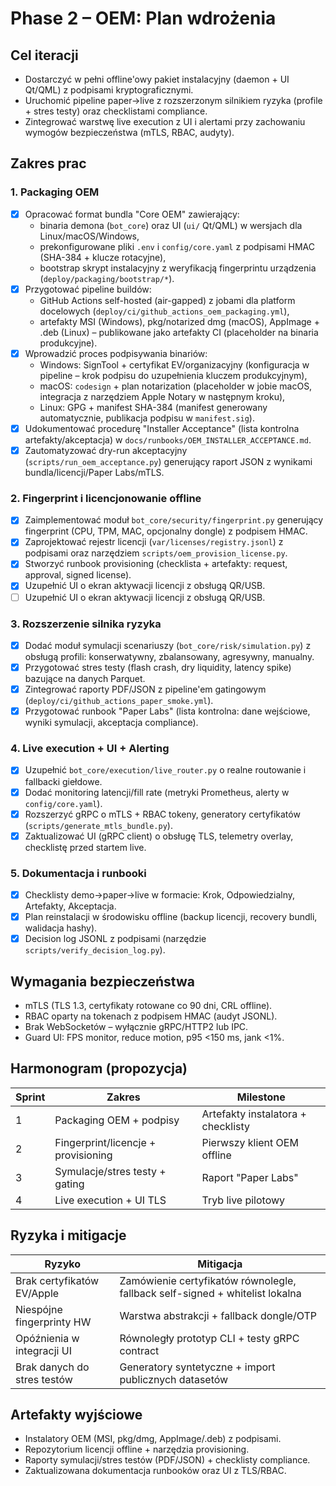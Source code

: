# Phase 2 – OEM: Plan wdrożenia

## Cel iteracji
- Dostarczyć w pełni offline'owy pakiet instalacyjny (daemon + UI Qt/QML) z podpisami kryptograficznymi.
- Uruchomić pipeline paper→live z rozszerzonym silnikiem ryzyka (profile + stres testy) oraz checklistami compliance.
- Zintegrować warstwę live execution z UI i alertami przy zachowaniu wymogów bezpieczeństwa (mTLS, RBAC, audyty).

## Zakres prac
### 1. Packaging OEM
- [x] Opracować format bundla "Core OEM" zawierający:
  - binaria demona (`bot_core`) oraz UI (`ui/` Qt/QML) w wersjach dla Linux/macOS/Windows,
  - prekonfigurowane pliki `.env` i `config/core.yaml` z podpisami HMAC (SHA-384 + klucze rotacyjne),
  - bootstrap skrypt instalacyjny z weryfikacją fingerprintu urządzenia (`deploy/packaging/bootstrap/*`).
- [x] Przygotować pipeline buildów:
  - GitHub Actions self-hosted (air-gapped) z jobami dla platform docelowych (`deploy/ci/github_actions_oem_packaging.yml`),
  - artefakty MSI (Windows), pkg/notarized dmg (macOS), AppImage + .deb (Linux) – publikowane jako artefakty CI (placeholder na binaria produkcyjne).
- [x] Wprowadzić proces podpisywania binariów:
  - Windows: SignTool + certyfikat EV/organizacyjny (konfiguracja w pipeline – krok podpisu do uzupełnienia kluczem produkcyjnym),
  - macOS: `codesign` + plan notarization (placeholder w jobie macOS, integracja z narzędziem Apple Notary w następnym kroku),
  - Linux: GPG + manifest SHA-384 (manifest generowany automatycznie, publikacja podpisu w `manifest.sig`).
- [x] Udokumentować procedurę "Installer Acceptance" (lista kontrolna artefakty/akceptacja) w `docs/runbooks/OEM_INSTALLER_ACCEPTANCE.md`.
- [x] Zautomatyzować dry-run akceptacyjny (`scripts/run_oem_acceptance.py`) generujący raport JSON z wynikami bundla/licencji/Paper Labs/mTLS.

### 2. Fingerprint i licencjonowanie offline
- [x] Zaimplementować moduł `bot_core/security/fingerprint.py` generujący fingerprint (CPU, TPM, MAC, opcjonalny dongle) z podpisem HMAC.
- [x] Zaprojektować rejestr licencji (`var/licenses/registry.jsonl`) z podpisami oraz narzędziem `scripts/oem_provision_license.py`.
- [x] Stworzyć runbook provisioning (checklista + artefakty: request, approval, signed license).
- [x] Uzupełnić UI o ekran aktywacji licencji z obsługą QR/USB.
- [ ] Uzupełnić UI o ekran aktywacji licencji z obsługą QR/USB.

### 3. Rozszerzenie silnika ryzyka
- [x] Dodać moduł symulacji scenariuszy (`bot_core/risk/simulation.py`) z obsługą profili: konserwatywny, zbalansowany, agresywny, manualny.
- [x] Przygotować stres testy (flash crash, dry liquidity, latency spike) bazujące na danych Parquet.
- [x] Zintegrować raporty PDF/JSON z pipeline'em gatingowym (`deploy/ci/github_actions_paper_smoke.yml`).
- [x] Przygotować runbook "Paper Labs" (lista kontrolna: dane wejściowe, wyniki symulacji, akceptacja compliance).

### 4. Live execution + UI + Alerting
- [x] Uzupełnić `bot_core/execution/live_router.py` o realne routowanie i fallbacki giełdowe.
- [x] Dodać monitoring latencji/fill rate (metryki Prometheus, alerty w `config/core.yaml`).
- [x] Rozszerzyć gRPC o mTLS + RBAC tokeny, generatory certyfikatów (`scripts/generate_mtls_bundle.py`).
- [x] Zaktualizować UI (gRPC client) o obsługę TLS, telemetry overlay, checklistę przed startem live.

### 5. Dokumentacja i runbooki
- [x] Checklisty demo→paper→live w formacie: Krok, Odpowiedzialny, Artefakty, Akceptacja.
- [x] Plan reinstalacji w środowisku offline (backup licencji, recovery bundli, walidacja hashy).
- [x] Decision log JSONL z podpisami (narzędzie `scripts/verify_decision_log.py`).

## Wymagania bezpieczeństwa
- mTLS (TLS 1.3, certyfikaty rotowane co 90 dni, CRL offline).
- RBAC oparty na tokenach z podpisem HMAC (audyt JSONL).
- Brak WebSocketów – wyłącznie gRPC/HTTP2 lub IPC.
- Guard UI: FPS monitor, reduce motion, p95 <150 ms, jank <1%.

## Harmonogram (propozycja)
| Sprint | Zakres | Milestone |
| --- | --- | --- |
| 1 | Packaging OEM + podpisy | Artefakty instalatora + checklisty |
| 2 | Fingerprint/licencje + provisioning | Pierwszy klient OEM offline |
| 3 | Symulacje/stres testy + gating | Raport "Paper Labs" |
| 4 | Live execution + UI TLS | Tryb live pilotowy |

## Ryzyka i mitigacje
| Ryzyko | Mitigacja |
| --- | --- |
| Brak certyfikatów EV/Apple | Zamówienie certyfikatów równolegle, fallback self-signed + whitelist lokalna |
| Niespójne fingerprinty HW | Warstwa abstrakcji + fallback dongle/OTP |
| Opóźnienia w integracji UI | Równoległy prototyp CLI + testy gRPC contract |
| Brak danych do stres testów | Generatory syntetyczne + import publicznych datasetów |

## Artefakty wyjściowe
- Instalatory OEM (MSI, pkg/dmg, AppImage/.deb) z podpisami.
- Repozytorium licencji offline + narzędzia provisioning.
- Raporty symulacji/stres testów (PDF/JSON) + checklisty compliance.
- Zaktualizowana dokumentacja runbooków oraz UI z TLS/RBAC.

